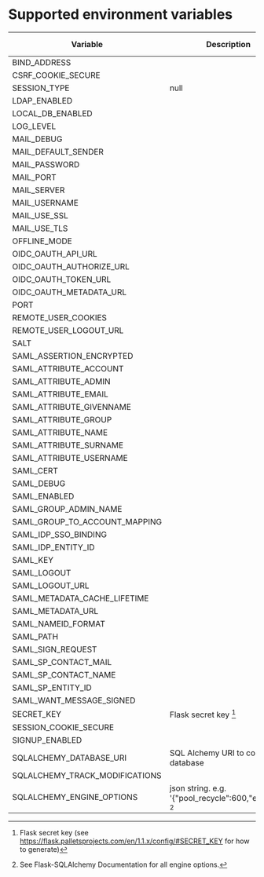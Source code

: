 # Supported environment variables

| Variable | Description | Required | Default value |
| ---------| ----------- | -------- | ------------- |
| BIND_ADDRESS | 
| CSRF_COOKIE_SECURE | 
| SESSION_TYPE | null|filesystem|sqlalchemy |  | filesystem | 
| LDAP_ENABLED | 
| LOCAL_DB_ENABLED | 
| LOG_LEVEL | 
| MAIL_DEBUG |
| MAIL_DEFAULT_SENDER | 
| MAIL_PASSWORD | 
| MAIL_PORT | 
| MAIL_SERVER | 
| MAIL_USERNAME | 
| MAIL_USE_SSL | 
| MAIL_USE_TLS | 
| OFFLINE_MODE | 
| OIDC_OAUTH_API_URL |  |  |  |
| OIDC_OAUTH_AUTHORIZE_URL |
| OIDC_OAUTH_TOKEN_URL |  |  |  |
| OIDC_OAUTH_METADATA_URL |  |  |  |
| PORT | 
| REMOTE_USER_COOKIES |
| REMOTE_USER_LOGOUT_URL |
| SALT |
| SAML_ASSERTION_ENCRYPTED |
| SAML_ATTRIBUTE_ACCOUNT | 
| SAML_ATTRIBUTE_ADMIN | 
| SAML_ATTRIBUTE_EMAIL | 
| SAML_ATTRIBUTE_GIVENNAME | 
| SAML_ATTRIBUTE_GROUP | 
| SAML_ATTRIBUTE_NAME | 
| SAML_ATTRIBUTE_SURNAME | 
| SAML_ATTRIBUTE_USERNAME | 
| SAML_CERT | 
| SAML_DEBUG | 
| SAML_ENABLED | 
| SAML_GROUP_ADMIN_NAME | 
| SAML_GROUP_TO_ACCOUNT_MAPPING | 
| SAML_IDP_SSO_BINDING | 
| SAML_IDP_ENTITY_ID | 
| SAML_KEY | 
| SAML_LOGOUT | 
| SAML_LOGOUT_URL | 
| SAML_METADATA_CACHE_LIFETIME | 
| SAML_METADATA_URL | 
| SAML_NAMEID_FORMAT | 
| SAML_PATH | 
| SAML_SIGN_REQUEST | 
| SAML_SP_CONTACT_MAIL | 
| SAML_SP_CONTACT_NAME | 
| SAML_SP_ENTITY_ID | 
| SAML_WANT_MESSAGE_SIGNED | 
| SECRET_KEY   | Flask secret key [^1] | Y | no default |
| SESSION_COOKIE_SECURE | 
| SIGNUP_ENABLED | 
| SQLALCHEMY_DATABASE_URI | SQL Alchemy URI to connect to database | N | no default |
| SQLALCHEMY_TRACK_MODIFICATIONS |
| SQLALCHEMY_ENGINE_OPTIONS | json string. e.g. '{"pool_recycle":600,"echo":1}' [^2] |

[^1]: Flask secret key (see https://flask.palletsprojects.com/en/1.1.x/config/#SECRET_KEY for how to generate)
[^2]: See Flask-SQLAlchemy Documentation for all engine options.
